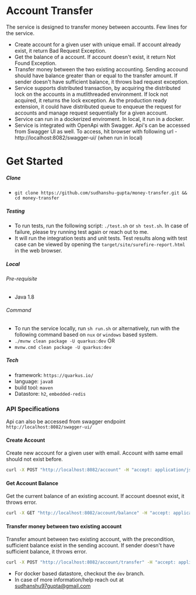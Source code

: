 # Account Transfer

The service is designed to transfer money between accounts. Few lines for the service.
  - Create account for a given user with unique email. If account already exist, it return Bad Request Exception.
  - Get the balance of a account. If account doesn't exist, it return Not Found Exception.
  - Transfer money between the two existing accounting. Sending accound should have balance greater than or equal to the transfer amount. If sender doesn't have sufficient balance, it throws bad request exception.
  - Service supports distributed transaction, by acquiring the distributed lock on the accounts in a mutlithreaded environment. If lock not acquired, it returns the lock exception. As the production ready extension, it could have distributed queue to enqueue the request for accounts and manage request sequentially for a given account.
  - Service can run in a dockerized enviroment. In local, it run in a docker.
  - Service is integrated with OpenApi with Swagger. Api's can be accessed from Swagger UI as well. To access, hit browser with following url - http://localhost:8082/swagger-ui/ (when run in local)

# Get Started
##### Clone
- `git clone https://github.com/sudhanshu-gupta/money-transfer.git && cd money-transfer`
##### Testing
  - To run tests, run the following script: `./test.sh` or `sh test.sh`. In case of failure, please try running test again or reach out to me.
  - It will run the integration tests and unit tests. Test results along with test case can be viewed by opening the `target/site/surefire-report.html` in the web browser.
##### Local
###### Pre-requisite
- Java 1.8
###### Command
- To run the service locally, run `sh run.sh` or alternatively, run with the following command based on `nux` or `windows` based system.
-  `./mvnw clean package -U quarkus:dev`
                             OR 
- `mvnw.cmd clean package -U quarkus:dev`

##### Tech
- framework: `https://quarkus.io/`
- language: `java8`
- build tool: `maven`
- Datastore: `h2`, `embedded-redis`

### API Specifications
Api can also be accessed from swagger endpoint `http://localhost:8082/swagger-ui/`
#### Create Account
Create new account for a given user with email. Account with same email should not exist before.
```sh
curl -X POST "http://localhost:8082/account" -H "accept: application/json" -H "Content-Type: application/json" -d "{\"balance\":10,\"email\":\"sudhanshu@gmail.com\",\"name\":\"sudhanshu gupta\"}"
```
#### Get Account Balance
Get the current balance of an existing account. If account doesnot exist, it throws error.
```sh
curl -X GET "http://localhost:8082/account/balance" -H "accept: application/json" -H "accountId: 1"
```
#### Transfer money between two existing account
Transfer amount between two existing account, with the precondition, sufficient balance exist in the sending account. If sender doesn't have sufficient balance, it throws error. 
```sh
curl -X POST "http://localhost:8082/account/transfer" -H "accept: application/json" -H "accountId: 2" -H "Content-Type: application/json" -d "{\"amount\":20,\"recipientAccountId\":1}"
```

* For docker based datastore, checkout the `dev` branch.
* In case of more information/help reach out at sudhanshu97gupta@gmail.com
